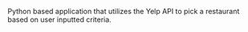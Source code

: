 Python based application that utilizes the Yelp API to pick a restaurant based on user inputted criteria.
